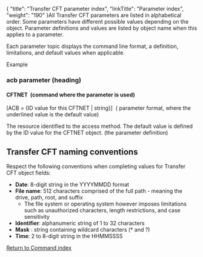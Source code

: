 {
    "title": "Transfer CFT  parameter index",
    "linkTitle": "Parameter index",
    "weight": "190"
}All <span class="mc-variable axway_variables.Component_Short_Name variable">Transfer CFT</span> parameters are listed in alphabetical order. Some parameters have different possible values depending on the object. Parameter
definitions and values are listed by object name when this applies to
a parameter.

Each parameter topic displays the command line format, a definition,
limitations, and default values when applicable.

Example

### acb parameter (heading)

#### CFTNET  (command where the parameter is used)

<span class="code">\[ACB = {ID value for this CFTNET
| string}\] </span> ( parameter
format, where the underlined value is the default value)

The resource identified to the access method. The default value is defined
by the ID value for the CFTNET object. (the parameter
definition)

<span id="CFT_naming_conventions"></span>

## <span class="mc-variable axway_variables.Component_Short_Name variable">Transfer CFT</span> naming conventions

Respect the following conventions when completing values for Transfer
CFT object fields:

-   <span style="font-weight: bold;">Date</span>:
    8-digit string in the YYYYMMDD format
-   <span style="font-weight: bold;">File
    name</span>: 512 characters comprised of the full path - meaning the drive, path, root, and suffix
    -   The file system or operating system however imposes limitations such as unauthorized characters, length restrictions, and case sensitivity
-   <span style="font-weight: bold;">Identifier</span>:
    alphanumeric string of 1 to 32 characters
-   <span style="font-weight: bold;">Mask</span>
    : string containing wildcard characters (\* and ?)
-   <span style="font-weight: bold;">Time</span>:
    2 to 8-digit string in the HHMMSSSS

[Return to Command index](../)
